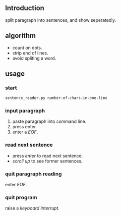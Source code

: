 ## Introduction

split paragraph into sentences, and show seperatedly.

## algorithm

- count on dots.
- strip end of lines.
- avoid spliting a word.

## usage

### start

```bash
sentence_reader.py number-of-chars-in-one-line
```

### input paragraph

1. paste paragraph into command line.
2. press enter.
3. enter a *EOF*.

### read next sentence

- press *enter* to read next sentence.
- *scroll up* to see former sentences.

### quit paragraph reading

enter *EOF*.

### quit program

raise a *keyboard interrupt*.
